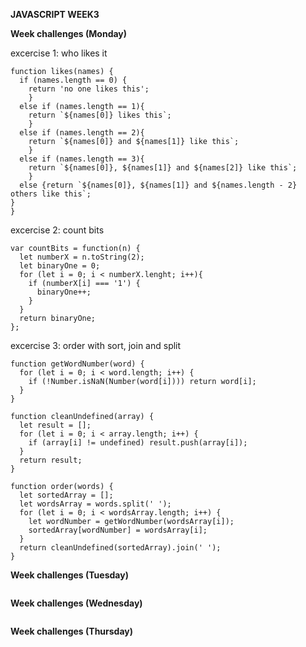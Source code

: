 **JAVASCRIPT WEEK3**

**Week challenges (Monday)**

excercise 1: who likes it

```
function likes(names) {
  if (names.length == 0) {
    return 'no one likes this';
    }
  else if (names.length == 1){
    return `${names[0]} likes this`;
    }
  else if (names.length == 2){
    return `${names[0]} and ${names[1]} like this`;
    }
  else if (names.length == 3){
    return `${names[0]}, ${names[1]} and ${names[2]} like this`;
    }
  else {return `${names[0]}, ${names[1]} and ${names.length - 2} others like this`;
}
}
```

excercise 2: count bits
```
var countBits = function(n) {
  let numberX = n.toString(2);
  let binaryOne = 0;
  for (let i = 0; i < numberX.lenght; i++){
    if (numberX[i] === '1') {
      binaryOne++;
    }
  }
  return binaryOne;
};
```

excercise 3: order with sort, join and split

```
function getWordNumber(word) {
  for (let i = 0; i < word.length; i++) {
    if (!Number.isNaN(Number(word[i]))) return word[i];
  }
}

function cleanUndefined(array) {
  let result = [];
  for (let i = 0; i < array.length; i++) {
    if (array[i] != undefined) result.push(array[i]);
  }
  return result;
}

function order(words) {
  let sortedArray = [];
  let wordsArray = words.split(' ');
  for (let i = 0; i < wordsArray.length; i++) {
    let wordNumber = getWordNumber(wordsArray[i]);
    sortedArray[wordNumber] = wordsArray[i];
  }
  return cleanUndefined(sortedArray).join(' ');
}
```

**Week challenges (Tuesday)**


```
```

**Week challenges (Wednesday)**

```

```
**Week challenges (Thursday)**
 

